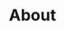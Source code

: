 ---
title: "About"
description: "Get fastest loan with smart way a seating home"
draft: false
layout: "about"

# banner
banner:
  subtitle: "We Are Delta"
  subtitle_color: ""
  title: "Give your team the design mindset & design tools"
  title_color: ""
  description: "Lorem ipsum dolor sit amet, consetetur sadipscing elitr, diam nonumy eirmod tempor invidunt ut labore dolore magna"
  description_color: ""
  button:
    enable: true
    label: "Get started now"
    icon: "fas fa-arrow-right"
    link: "contact/"
  
  image: "images/banner-about.png"

# brands
brands:
  enable: true

# featured_testimonial
featured_testimonial:
  enable: true
  author_image: "images/avatar/invision.jpg"
  review: "“ Companies with high design maturity see cost saving (x4), Revenue gains (x5), and brand and market position improvements to their design. ”"
  review_color: ""
  author_info: '"Design Frontier" from InVision'
  author_info_color: ""

# about_info
about_info:
  enable: true
  image: "images/team-group.jpg"
  subtitle: "We Are Delta"
  subtitle_color: ""
  title: "eaving them less time to The <br> check out competitors into."
  title_color: "white"

# features_box
features_box:
  enable: true
  features_box_item:
    - icon: "fas fa-file-signature"
      title: "Ultimate Guide"
      title_color: ""
      content: "Curabitur aliquet quam id dui posuere blandit. Donec sollicitudin molestie malesuada. Praesent sapien madssa, convallis a pellentesque nec, egestas in faucibus orci luctus et ultrices"
      content_color: ""

    - icon: "fas fa-signature"
      title: "How-to Webinars"
      title_color: ""
      content: "Curabitur aliquet quam id dui posuere blandit. Donec sollicitudin molestie malesuada. Praesent sapien madssa, convallis a pellentesque nec, egestas in faucibus orci luctus et ultrices"
      content_color: ""
      
    - icon: "fas fa-bullhorn"
      title: "workshops & FAQ"
      title_color: ""
      content: "Curabitur aliquet quam id dui posuere blandit. Donec sollicitudin molestie malesuada. Praesent sapien madssa, convallis a pellentesque nec, egestas in faucibus orci luctus et ultrices"
      content_color: ""

# image_and_content_block
image_and_content_block:
  enable: true
  bg_color: "#fcbe9f"
  subtitle: "We Are Delta"
  subtitle_color: ""
  title: "Lots of people love us, <br> and we're also."
  title_color: ""
  image: "images/block-image-03.png"
  content_position: "left" # Value will be - "left/right"
  content: "Vestibulum ante ipsum primis in faucibus orci luctus et ultrices posuere cubilia Curae; Donec velit neque, auctor sit amet aliquam vel, ullamcorper sit amet ligula. Vestibulum 

  
  * luctus et ultrices uere cubia Curae Donec verglit

  * Neque auctor congue leo eget malesuada Vivamus

  * Sit amet dui Nulla quis lorem ut libero malesuada feugiat

  * Donec verglit neque, auctor congue leo  malesuada.
  "
  content_color: ""

# customer_info
customer_info:
  enable: true
  subtitle: "We Are Delta"
  subtitle_color: ""
  title: "We care about customers"
  title_color: ""
  block:
  - icon: "fas fa-hands-helping"
    icon_color: ""
    title: "Your design partner now <br> and in the future"
    title_color: ""
    content: "Curabitur arcu erat, accumsan id imperdiet et, porttitor at sem. Quisque velit nisi, pretium ut lacinia in, elementum id enim. Mauris blandit aliquet elit, eget tincidunt nibh pulvinar."
    content_color: ""

  - icon: "fas fa-headset"
    icon_color: ""
    title: "Around the clock <br> support from day one"
    title_color: ""
    content: "Curabitur arcu erat, accumsan id imperdiet et, porttitor at sem. Quisque velit nisi, pretium ut lacinia in, elementum id enim. Mauris blandit aliquet elit, eget tincidunt nibh pulvinar."
    content_color: ""

# our_peoples
our_peoples:
  enable: true
  subtitle: "We Are Delta"
  subtitle_color: ""
  title: "Some of our investors advisors"
  title_color: "white"
  lists:
  - image: "images/avatar/01.jpg"
    name: "Dianne Russell"
    name_color: "white"
    designation: "Binford Ltd."
    designation_color: ""

  - image: "images/avatar/02.jpg"
    name: "Guy Hawkins"
    name_color: "white"
    designation: "Big Kahuna Burger Ltd."
    designation_color: ""

  - image: "images/avatar/03.jpg"
    name: "Jerome Bell"
    name_color: "white"
    designation: "Abstergo Ltd."
    designation_color: ""

  - image: "images/avatar/04.jpg"
    name: "Marvin McKinney"
    name_color: "white"
    designation: "Barone LLC."
    designation_color: ""

  - image: "images/avatar/05.jpg"
    name: "Eleanor Pena"
    name_color: "white"
    designation: "Acme Co."
    designation_color: ""

  - image: "images/avatar/06.jpg"
    name: "Jacob Jones"
    name_color: "white"
    designation: "Abstergo Ltd."
    designation_color: ""

  - image: "images/avatar/07.jpg"
    name: "Guy Hawkins"
    name_color: "white"
    designation: "Binford Ltd."
    designation_color: ""

  - image: "images/avatar/08.jpg"
    name: "Devon Lane"
    name_color: "white"
    designation: "Biffco Enterprises Ltd."
    designation_color: ""


# career
career:
  enable: true
  subtitle: "We Are Delta"
  subtitle_color: ""
  title: "Delta’s Latest opportunities"
  title_color: ""
  content: "Curabitur arcu erat, accumsan id imperdiet et, lacinia in, elementum id enim. Curasfrbitur non nulla sit amet nisl tempus consr fwsrf wvallis "
  content_color: ""
  section: "career" # career data comming form "career.md" page


# call_to_action
call_to_action:
  enable: true
  title: ""
  subtitle: ""
  image: ""
  button_label: ""
  button_link: ""

---